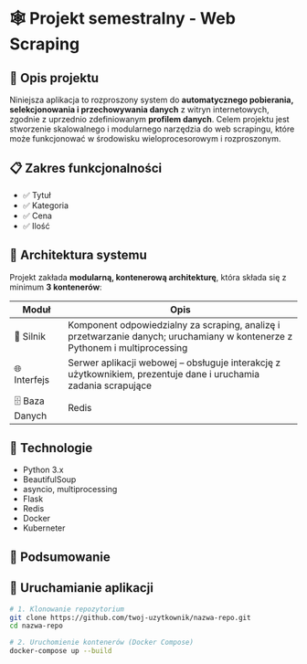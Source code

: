 # 🕸️ Projekt semestralny - Web Scraping

## 📌 Opis projektu

Niniejsza aplikacja to rozproszony system do **automatycznego pobierania, selekcjonowania i przechowywania danych** z witryn internetowych, zgodnie z uprzednio zdefiniowanym **profilem danych**. Celem projektu jest stworzenie skalowalnego i modularnego narzędzia do web scrapingu, które może funkcjonować w środowisku wieloprocesorowym i rozproszonym.

## 📋 Zakres funkcjonalności

- ✅ Tytuł
- ✅ Kategoria
- ✅ Cena
- ✅ Ilość
 

## 🧱 Architektura systemu

Projekt zakłada **modularną, kontenerową architekturę**, która składa się z minimum **3 kontenerów**:

| Moduł                    | Opis                                                    |
|-------------------------------------------------------------|-----------------------------------------------------------|
| 🧠 Silnik              | Komponent odpowiedzialny za scraping, analizę i przetwarzanie danych; uruchamiany w kontenerze z Pythonem i multiprocessing |
| 🌐 Interfejs           | Serwer aplikacji webowej – obsługuje interakcję z użytkownikiem, prezentuje dane i uruchamia zadania scrapujące |
| 🗄️ Baza Danych         | Redis                                                       |

## 🧪 Technologie

- Python 3.x
- BeautifulSoup
- asyncio, multiprocessing
- Flask
- Redis
- Docker
- Kuberneter
## 📝 Podsumowanie
## 🚀 Uruchamianie aplikacji

```bash
# 1. Klonowanie repozytorium
git clone https://github.com/twoj-uzytkownik/nazwa-repo.git
cd nazwa-repo

# 2. Uruchomienie kontenerów (Docker Compose)
docker-compose up --build
